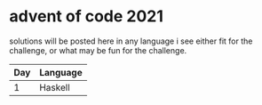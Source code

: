 # advent of code 2021

solutions will be posted here in any language i see either fit for the challenge, or what may be fun for the challenge.

| Day | Language|
|------|------|
| 1 | Haskell |
